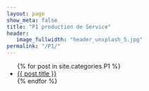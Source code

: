 ```yaml
---
layout: page
show_meta: false
title: "P1 production de Service"
header:
   image_fullwidth: "header_unsplash_5.jpg"
permalink: "/P1/"
---
```

<ul>
    {% for post in site.categories.P1 %}
    <li><a href="{{ site.url }}{{ post.url }}">{{ post.title }}</a></li>
    {% endfor %}
</ul>

